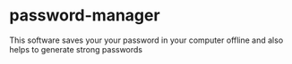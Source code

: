 # password-manager
This software saves your your password in your computer offline and also helps to generate strong passwords
